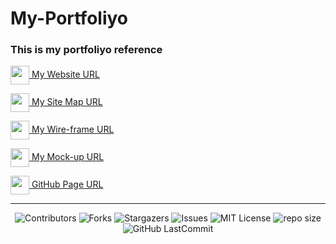 # My-Portfoliyo

<h3 align="left">This is my portfoliyo reference</h3>
<p align="left">
   <a href="http://ashenhansaka.epizy.com/" target="_blank"><img align="center" src="https://github.com/hansakagaa/My-Portfoliyo/blob/master/assets/images/favicon.png" height="30" width="30" />  </a> <a href="http://ashenhansaka.epizy.com/" target="_blank" > My Website URL </a><br>
  
  <a href="https://www.gloomaps.com" target="_blank"><img align="center" src="https://www.gloomaps.com/favicon.ico" height="30" width="30" />  </a> <a href="https://www.gloomaps.com/FhHQZ6RQ2l" target="_blank" > My Site Map URL </a><br>
  
  <a href="https://wireframe.cc" target="_blank"><img align="center" src="https://wireframe.cc/favicon.ico" height="30" width="30" />  </a> <a href="https://wireframe.cc/ceHFJW" target="_blank" > My Wire-frame URL </a><br>
  
  <a href="https://www.figma.com" target="_blank"><img align="center" src="https://www.vectorlogo.zone/logos/figma/figma-icon.svg" height="30" width="30" />  </a> <a href="https://www.figma.com/file/7vT31AKkYoYE7eh696Ak08/My-profile?node-id=143%3A9" target="_blank" > My Mock-up URL </a><br>
  
  <a href="https://www.github.com" target="_blank"><img align="center" src="https://www.github.com/favicon.ico" height="30" width="30" />  </a> <a href="https://hansakagaa.github.io/My-Portfoliyo/" target="_blank" > GitHub Page URL </a><br>
  
</p>

---
<div align="center">

![Contributors](https://img.shields.io/github/contributors/hansakagaa/My-Portfoliyo?&labelColor=black&color=4cd137&style=for-the-badge)
![Forks](https://img.shields.io/github/forks/hansakagaa/My-Portfoliyo?&labelColor=black&color=0fb9b1&style=for-the-badge)
![Stargazers](https://img.shields.io/github/stars/hansakagaa/My-Portfoliyo?&labelColor=black&color=f7b731&style=for-the-badge)
![Issues](https://img.shields.io/github/issues/hansakagaa/My-Portfoliyo?&labelColor=black&color=EE5A24&style=for-the-badge)
![MIT License](https://img.shields.io/github/license/hansakagaa/My-Portfoliyo?&labelColor=black&color=FFC312&style=for-the-badge)
![repo size](https://img.shields.io/github/repo-size/hansakagaa/My-Portfoliyo?label=Repo%20Size&style=for-the-badge&labelColor=black&color=0652DD)
![GitHub LastCommit](https://img.shields.io/github/last-commit/hansakagaa/My-Portfoliyo?logo=github&labelColor=black&color=d1d8e0&style=for-the-badge)
</div>
